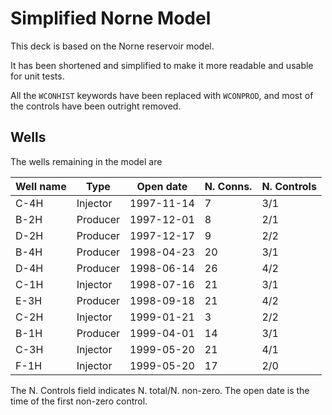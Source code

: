# Simplified Norne Model

This deck is based on the Norne reservoir model.

It has been shortened and simplified to make it more readable and usable
for unit tests.

All the `WCONHIST` keywords have been replaced with `WCONPROD`, and most
of the controls have been outright removed.

## Wells

The wells remaining in the model are

| Well name | Type     | Open date  | N. Conns. | N. Controls |
| --------- | -------- | ---------- | --------- | ----------- |
| C-4H      | Injector | 1997-11-14 |  7        | 3/1
| B-2H      | Producer | 1997-12-01 |  8        | 2/1
| D-2H      | Producer | 1997-12-17 |  9        | 2/2
| B-4H      | Producer | 1998-04-23 | 20        | 3/1
| D-4H      | Producer | 1998-06-14 | 26        | 4/2
| C-1H      | Injector | 1998-07-16 | 21        | 3/1
| E-3H      | Producer | 1998-09-18 | 21        | 4/2
| C-2H      | Injector | 1999-01-21 |  3        | 2/2
| B-1H      | Producer | 1999-04-01 | 14        | 3/1
| C-3H      | Injector | 1999-05-20 | 21        | 4/1
| F-1H      | Injector | 1999-05-20 | 17        | 2/0

The N. Controls field indicates N. total/N. non-zero.
The open date is the time of the first non-zero control.
